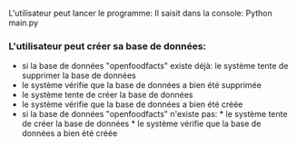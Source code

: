 L'utilisateur peut lancer le programme:
Il saisit dans la console: Python main.py

### L'utilisateur peut créer sa base de données:
* si la base de données "openfoodfacts" existe déjà:
le système tente de supprimer la base de données
* le système vérifie que la base de données a bien été supprimée
* le système tente de créer la base de données
* le système vérifie que la base de données a bien été créée
* si la base de données "openfoodfacts" n'existe pas:
        * le système tente de créer la base de données
            * le système vérifie que la base de données a bien été créée
